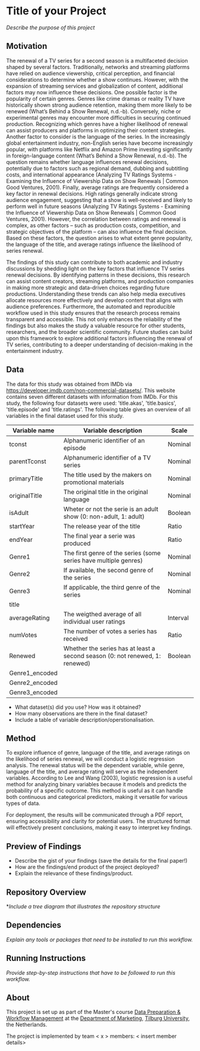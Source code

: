 # Title of your Project
*Describe the purpose of this project* 

## Motivation
The renewal of a TV series for a second season is a multifaceted decision shaped by several factors. Traditionally, networks and streaming platforms have relied on audience viewership, critical perception, and financial considerations to determine whether a show continues. However, with the expansion of streaming services and globalization of content, additional factors may now influence these decisions.
One possible factor is the popularity of certain genres. Genres like crime dramas or reality TV have historically shown strong audience retention, making them more likely to be renewed (What’s Behind a Show Renewal, n.d.-b). Conversely, niche or experimental genres may encounter more difficulties in securing continued production. Recognizing which genres have a higher likelihood of renewal can assist producers and platforms in optimizing their content strategies.
Another factor to consider is the language of the series. In the increasingly global entertainment industry, non-English series have become increasingly popular, with platforms like Netflix and Amazon Prime investing significantly in foreign-language content (What’s Behind a Show Renewal, n.d.-b). The question remains whether language influences renewal decisions, potentially due to factors such as regional demand, dubbing and subtitling costs, and international appearance (Analyzing TV Ratings Systems - Examining the Influence of Viewership Data on Show Renewals | Common Good Ventures, 2001).
Finally, average ratings are frequently considered a key factor in renewal decisions. High ratings generally indicate strong audience engagement, suggesting that a show is well-received and likely to perform well in future seasons (Analyzing TV Ratings Systems - Examining the Influence of Viewership Data on Show Renewals | Common Good Ventures, 2001). However, the correlation between ratings and renewal is complex, as other factors – such as production costs, competition, and strategic objectives of the platform – can also influence the final decision.
Based on these factors, the question arises to what extent genre popularity, the language of the title, and average ratings influence the likelihood of series renewal.

The findings of this study can contribute to both academic and industry discussions by shedding light on the key factors that influence TV series renewal decisions. By identifying patterns in these decisions, this research can assist content creators, streaming platforms, and production companies in making more strategic and data-driven choices regarding future productions. Understanding these trends can also help media executives allocate resources more effectively and develop content that aligns with audience preferences.
Furthermore, the automated and reproducible workflow used in this study ensures that the research process remains transparent and accessible. This not only enhances the reliability of the findings but also makes the study a valuable resource for other students, researchers, and the broader scientific community. Future studies can build upon this framework to explore additional factors influencing the renewal of TV series, contributing to a deeper understanding of decision-making in the entertainment industry.

## Data
The data for this study was obtained from IMDb via https://developer.imdb.com/non-commercial-datasets/. This website contains seven different datasets with information from IMDb. For this study, the following four datasets were used: 'title.akas', 'title.basics', 'title.episode' and 'title.ratings'.  The following table gives an overview of all variables in the final dataset used for this study. 



| Variable name 	| Variable description 		| Scale | 
|-----------------|-----------------|-----------------|
| tconst   				| Alphanumeric identifier of an episode  														|  Nominal 	| 
| parentTconst    | Alphanumeric identifier of a TV series 														|  Nominal	|
| primaryTitle    | The title used by the makers on promotional materials							|	 Nominal	| 
| originalTitle		| The original title in the original language												| Nominal		| 
| isAdult					|	Wheter or not the serie is an adult show (0: non-adult, 1: adult)	| Boolean		|
| startYear				|	The release year of the title																			| Ratio			|
| endYear					|	The final year a serie was produced																|	Ratio			|
| Genre1					|	The first genre of the series (some series have multiple genres)	| Nominal		|
| Genre2					| If available, the second genre of the series											| Nominal 	| 							
| Genre3					|	If applicable, the third genre of the series											| Nominal		| 					 
| title						|																																		| 					| 							
| averageRating		|	The weigthed average of all individual user ratings								| Interval	| 							
| numVotes				|	The number of votes a series has received													| Ratio			| 							
| Renewed					| Whether the series has at least a second season (0: not renewed, 1: renewed)	| Boolean	| 					
| Genre1_encoded	|																																		| 					| 							
| Genre2_encoded	|																																		| 					| 							
| Genre3_encoded	|																																		| 					| 							

- What dataset(s) did you use? How was it obtained?
- How many observations are there in the final dataset? 
- Include a table of variable description/operstionalisation. 

## Method
To explore influence of genre, language of the title, and average ratings on the likelihood of series renewal, we will conduct a logistic regression analysis. The renewal status will be the dependent variable, while genre, language of the title, and average rating will serve as the independent variables. According to Lee and Wang (2003), logistic regression is a useful method for analyzing binary variables because it models and predicts the probability of a specific outcome. This method is useful as it can handle both continuous and categorical predictors, making it versatile for various types of data.

For deployment, the results will be communicated through a PDF report, ensuring accessibility and clarity for potential users. The structured format will effectively present conclusions, making it easy to interpret key findings.

## Preview of Findings 
- Describe the gist of your findings (save the details for the final paper!)
- How are the findings/end product of the project deployed?
- Explain the relevance of these findings/product. 

## Repository Overview 

**Include a tree diagram that illustrates the repository structure*

## Dependencies 

*Explain any tools or packages that need to be installed to run this workflow.*

## Running Instructions 

*Provide step-by-step instructions that have to be followed to run this workflow.*

## About 

This project is set up as part of the Master's course [Data Preparation & Workflow Management](https://dprep.hannesdatta.com/) at the [Department of Marketing](https://www.tilburguniversity.edu/about/schools/economics-and-management/organization/departments/marketing), [Tilburg University](https://www.tilburguniversity.edu/), the Netherlands.

The project is implemented by team < x > members: < insert member details>
